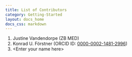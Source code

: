 ```yaml
---
title: List of Contributors
category: Getting-Started
layout: docs_home
docs_css: markdown
---
```


1. Justine Vandendorpe (ZB MED)
2. Konrad U. Förstner (ORCID ID: [0000-0002-1481-2996](http://orcid.org/0000-0002-1481-2996))
3. \<Enter your name here>
